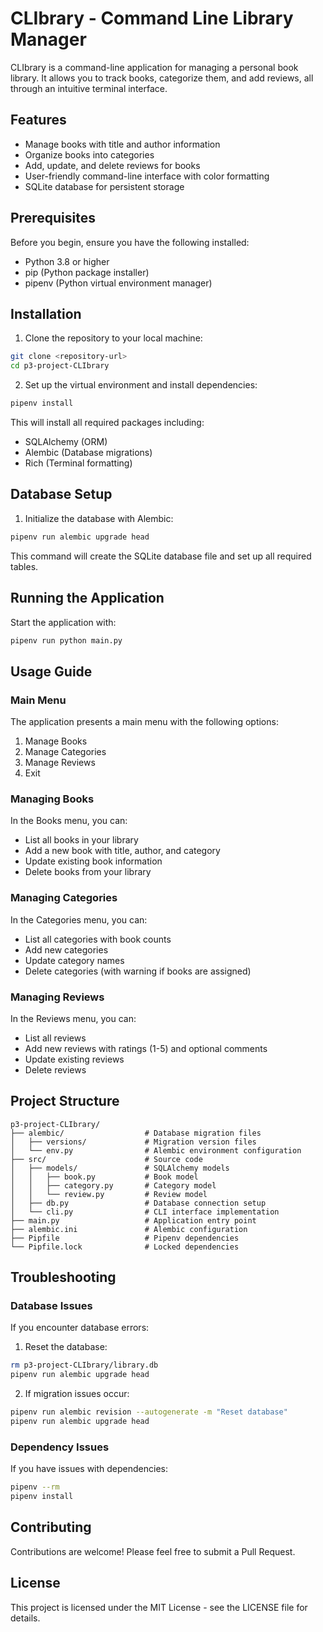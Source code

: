 # CLIbrary - Command Line Library Manager

CLIbrary is a command-line application for managing a personal book library. It allows you to track books, categorize them, and add reviews, all through an intuitive terminal interface.

## Features

- Manage books with title and author information
- Organize books into categories
- Add, update, and delete reviews for books
- User-friendly command-line interface with color formatting
- SQLite database for persistent storage

## Prerequisites

Before you begin, ensure you have the following installed:
- Python 3.8 or higher
- pip (Python package installer)
- pipenv (Python virtual environment manager)

## Installation

1. Clone the repository to your local machine:

```bash
git clone <repository-url>
cd p3-project-CLIbrary
```

2. Set up the virtual environment and install dependencies:

```bash
pipenv install
```

This will install all required packages including:
- SQLAlchemy (ORM)
- Alembic (Database migrations)
- Rich (Terminal formatting)

## Database Setup

1. Initialize the database with Alembic:

```bash
pipenv run alembic upgrade head
```

This command will create the SQLite database file and set up all required tables.

## Running the Application

Start the application with:

```bash
pipenv run python main.py
```

## Usage Guide

### Main Menu

The application presents a main menu with the following options:
1. Manage Books
2. Manage Categories
3. Manage Reviews
4. Exit

### Managing Books

In the Books menu, you can:
- List all books in your library
- Add a new book with title, author, and category
- Update existing book information
- Delete books from your library

### Managing Categories

In the Categories menu, you can:
- List all categories with book counts
- Add new categories
- Update category names
- Delete categories (with warning if books are assigned)

### Managing Reviews

In the Reviews menu, you can:
- List all reviews
- Add new reviews with ratings (1-5) and optional comments
- Update existing reviews
- Delete reviews

## Project Structure

```
p3-project-CLIbrary/
├── alembic/                  # Database migration files
│   ├── versions/             # Migration version files
│   └── env.py                # Alembic environment configuration
├── src/                      # Source code
│   ├── models/               # SQLAlchemy models
│   │   ├── book.py           # Book model
│   │   ├── category.py       # Category model
│   │   └── review.py         # Review model
│   ├── db.py                 # Database connection setup
│   └── cli.py                # CLI interface implementation
├── main.py                   # Application entry point
├── alembic.ini               # Alembic configuration
├── Pipfile                   # Pipenv dependencies
└── Pipfile.lock              # Locked dependencies
```

## Troubleshooting

### Database Issues

If you encounter database errors:

1. Reset the database:
```bash
rm p3-project-CLIbrary/library.db
pipenv run alembic upgrade head
```

2. If migration issues occur:
```bash
pipenv run alembic revision --autogenerate -m "Reset database"
pipenv run alembic upgrade head
```

### Dependency Issues

If you have issues with dependencies:

```bash
pipenv --rm
pipenv install
```

## Contributing

Contributions are welcome! Please feel free to submit a Pull Request.

## License

This project is licensed under the MIT License - see the LICENSE file for details.